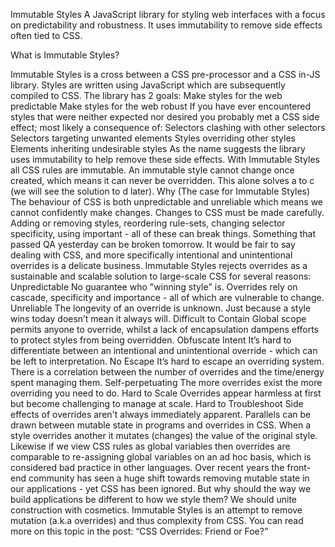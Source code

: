 Immutable Styles
A JavaScript library for styling web interfaces with a focus on predictability and robustness. It uses immutability to remove side effects often tied to CSS.

What is Immutable Styles?

Immutable Styles is a cross between a CSS pre-processor and a CSS in-JS library.
Styles are written using JavaScript which are subsequently compiled to CSS.
The library has 2 goals:
Make styles for the web predictable
Make styles for the web robust
If you have ever encountered styles that were neither expected nor desired you probably  met a CSS side effect; most likely a consequence of:
Selectors clashing with other selectors
Selectors targeting unwanted elements
Styles overriding other styles
Elements inheriting undesirable styles
As the name suggests the library uses immutability to help remove these side effects.
With Immutable Styles all CSS rules are immutable. An immutable style cannot change once created, which means it can never be overridden. This alone solves a to c (we will see the solution to d later).
Why (The case for Immutable Styles)
The behaviour of CSS is both unpredictable and unreliable which means we cannot confidently make changes.
Changes to CSS must be made carefully. Adding or removing styles, reordering rule-sets, changing selector specificity, using important - all of these can break things. Something that passed QA yesterday can be broken tomorrow.
It would be fair to say dealing with CSS, and more specifically intentional and unintentional overrides is a delicate business.
Immutable Styles rejects overrides as a sustainable and scalable solution to large-scale CSS for several reasons:
Unpredictable No guarantee who "winning style" is. Overrides rely on cascade, specificity and importance - all of which are vulnerable to change.
Unreliable The longevity of an override is unknown. Just because a style wins today doesn’t mean it always will.
Difficult to Contain Global scope permits anyone to override, whilst a lack of encapsulation dampens efforts to protect styles from being overridden.
Obfuscate Intent It’s hard to differentiate between an intentional and unintentional override - which can be left to interpretation.
No Escape It’s hard to escape an overriding system. There is a correlation between the number of overrides and the time/energy spent managing them.
Self-perpetuating The more overrides exist the more overriding you need to do.
Hard to Scale Overrides appear harmless at first but become challenging to manage at scale.
Hard to Troubleshoot Side effects of overrides aren't always immediately apparent.
Parallels can be drawn between mutable state in programs and overrides in CSS. When a style overrides another it mutates (changes) the value of the original style.
Likewise if we view CSS rules as global variables then overrides are comparable to re-assigning global variables on an ad hoc basis, which is considered bad practice in other languages.
Over recent years the front-end community has seen a huge shift towards removing mutable state in our applications - yet CSS has been ignored.
But why should the way we build applications be different to how we style them? We should unite construction with cosmetics.
Immutable Styles is an attempt to remove mutation (a.k.a overrides) and thus complexity from CSS. You can read more on this topic in the post: “CSS Overrides: Friend or Foe?”

